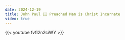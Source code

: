 ```yaml
---
date: 2024-12-19
title: John Paul II Preached Man is Christ Incarnate
video: true
---
```



{{< youtube fvfI2n2ciWY >}}
